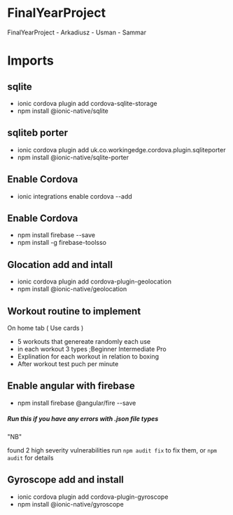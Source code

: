 # FinalYearProject
FinalYearProject - Arkadiusz - Usman - Sammar

# Imports 
## sqlite

* ionic cordova plugin add cordova-sqlite-storage
* npm install @ionic-native/sqlite

## sqliteb porter

* ionic cordova plugin add uk.co.workingedge.cordova.plugin.sqliteporter
* npm install @ionic-native/sqlite-porter

## Enable Cordova

* ionic integrations enable cordova --add

## Enable Cordova

* npm install firebase --save
* npm install -g firebase-toolsso

## Glocation add and intall

* ionic cordova plugin add cordova-plugin-geolocation
* npm install @ionic-native/geolocation


## Workout routine to implement

On home tab ( Use cards )
* 5 workouts that genereate randomly each use
* in each workout 3 types ;Beginner Intermediate Pro
* Explination for each workout in relation to boxing 
* After workout test puch per minute

## Enable angular with firebase
* npm install firebase @angular/fire --save


##### Run this if you have any errors with .json file types
"NB"

found 2 high severity vulnerabilities
  run `npm audit fix` to fix them, or `npm audit` for details

## Gyroscope add and install

* ionic cordova plugin add cordova-plugin-gyroscope
* npm install @ionic-native/gyroscope